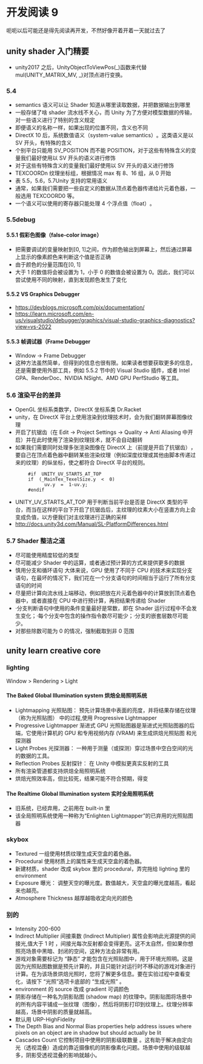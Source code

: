 # 开发阅读 9

呃呃以后可能还是得先阅读再开发，不然好像开着开着一天就过去了

## unity shader 入门精要

- unity2017 之后，UnityObjectToViewPos(_)函数来代替 mul(UNITY_MATRIX_MV, _)对顶点进行变换。

### 5.4

- semantics 语义可以让 Shader 知道从哪里读取数据，并把数据输出到哪里
- 一般存储了啥 shader 流水线不关心，而 Unity 为了方便对模型数据的传输，对一些语义进行了特别的含义规定
- 即便语义的名称一样，如果出现的位置不同，含义也不同
- DirectX 10 后，系统数值语义（system-value semantics）​。这类语义是以 SV 开头，有特殊的含义
- 个别平台只能用 SV_POSITION 而不能 POSITION，对于这些有特殊含义的变量我们最好使用以 SV 开头的语义进行修饰
- 对于这些有特殊含义的变量我们最好使用以 SV 开头的语义进行修饰
- TEXCOORDn 纹理坐标组，根据情况 max 有 8、16 组，从 0 开始
- 表 5.5，5.6，5.7Unity 支持的常用语义
- 通常，如果我们需要把一些自定义的数据从顶点着色器传递给片元着色器，一般选用 TEXCOORD0 等。
- 一个语义可以使用的寄存器只能处理 4 个浮点值（float）​。

### 5.5debug

#### 5.5.1 假彩色图像（false-color image）

- 把需要调试的变量映射到[0, 1]之间，作为颜色输出到屏幕上，然后通过屏幕上显示的像素颜色来判断这个值是否正确
- 由于颜色的分量范围在[0, 1]​
- 大于 1 的数值将会被设置为 1，小于 0 的数值会被设置为 0。因此，我们可以尝试使用不同的映射，直到发现颜色发生了变化 ​

#### 5.5.2 VS Graphics Debugger

- https://devblogs.microsoft.com/pix/documentation/
- https://learn.microsoft.com/en-us/visualstudio/debugger/graphics/visual-studio-graphics-diagnostics?view=vs-2022

#### 5.5.3 帧调试器（Frame Debugger

- Window -> Frame Debugger
- 这种方法虽然简单，但得到的信息也很有限。如果读者想要获取更多的信息，还是需要使用外部工具，例如 5.5.2 节中的 Visual Studio 插件，或者 Intel GPA、RenderDoc、NVIDIA NSight、AMD GPU PerfStudio 等工具。

### 5.6 渲染平台的差异

- OpenGL 坐标系类数学，DirectX 坐标系类 Dr.Racket
- unity，在 DirectX 平台上使用渲染到纹理技术时，会为我们翻转屏幕图像纹理
- 开启了抗锯齿（在 Edit -> Project Settings -> Quality -> Anti Aliasing 中开启）并在此时使用了渲染到纹理技术，就不会自动翻转
- 如果我们需要同时处理多张渲染图像在 DirectX 上（前提是开启了抗锯齿）​，要自己在顶点着色器中翻转某些渲染纹理（例如深度纹理或其他由脚本传递过来的纹理）的纵坐标，使之都符合 DirectX 平台的规则。

```
        #if  UNITY_UV_STARTS_AT_TOP
        if  (_MainTex_TexelSize.y  <  0)
              uv.y  =  1-uv.y;
        #endif
```

- UNITY_UV_STARTS_AT_TOP 用于判断当前平台是否是 DirectX 类型的平台，而当在这样的平台下开启了抗锯齿后，主纹理的纹素大小在竖直方向上会变成负值，以方便我们对主纹理进行正确的采样
- http://docs.unity3d.com/Manual/SL-PlatformDifferences.html

### 5.7 Shader 整洁之道

- 尽可能使用精度较低的类型
- 尽可能减少 Shader 中的运算，或者通过预计算的方式来提供更多的数据
- 慎用分支和循环语句 大体来说，GPU 使用了不同于 CPU 的技术来实现分支语句，在最坏的情况下，我们花在一个分支语句的时间相当于运行了所有分支语句的时间
- 尽量把计算向流水线上端移动，例如把放在片元着色器中的计算放到顶点着色器中，或者直接在 CPU 中进行预计算，再把结果传递给 Shader
- ·分支判断语句中使用的条件变量最好是常数，即在 Shader 运行过程中不会发生变化；·每个分支中包含的操作指令数尽可能少；·分支的嵌套层数尽可能少。
- 对那些除数可能为 0 的情况，强制截取到非 0 范围

## unity learn creative core

### lighting

Window > Rendering > Light

#### The Baked Global Illumination system 烘焙全局照明系统

- Lightmapping 光照贴图： 预先计算场景中表面的亮度，并将结果存储在纹理（称为光照贴图） 中的过程,使用 Progressive Lightmapper
- Progressive Lightmapper 渐进式 GPU 光照贴图器是渐进式光照贴图器的后端，它使用计算机的 GPU 和专用视频内存 (VRAM) 来生成烘焙光照贴图
  和光探测器
- Light Probes 光探测器： 一种用于测量（或探测）穿过场景中空白空间的光的数据的工具。
- Reflection Probes 反射探针： 在 Unity 中模拟更真实反射的工具
- 所有渲染管道都支持烘焙全局照明系统
- 烘焙光照效率高，但比较死，结果可能不符合预期，得变

#### The Realtime Global Illumination system 实时全局照明系统

- 旧系统，已经弃用，之前用在 built-in 里
- 该全局照明系统使用一种称为“Enlighten Lightmapper”的已弃用的光照贴图器

### skybox

- Textured 一组使用材质纹理生成天空盒的着色器。
- Procedural 使用材质上的属性来生成天空盒的着色器。
- 新建材质，shader 改成 skybox 里的 procedural，弄完拖给 lighting 里的 environment
- Exposure 曝光： 调整天空的曝光度。数值越大，天空盒的曝光度越高，看起来也越亮。
- Atmosphere Thickness 越厚越吸收定向光的颜色

### 别的

- Intensity 200-600
- Indirect Multiplier 间接乘数 (Indirect Multiplier) 属性会影响此光源提供的间接光,值大于 1 时 ，间接光每次反射都会变得更亮。这不太自然，但如果你想照亮场景中黑暗、封闭的空间，这种方法会非常有用。
- 游戏对象需要标记为 “静态” 才能包含在光照贴图中，用于环境光照明。这是因为光照贴图数据是预先计算的，并且只能针对运行时不移动的游戏对象进行计算。在为该场景烘焙光照时，您将了解更多信息。要在实验过程中查看变化，请按下 “光照”选项卡底部的 “生成光照” 。
- environment 的 source 改成 gradient 可调颜色
- 阴影存储在一种名为阴影贴图 (shadow map) 的纹理中。阴影贴图将场景中的所有内容平铺成一张纹理（图像），然后将阴影打印到纹理上。纹理分辨率越高，场景中阴影的质量就越高。
- 默认用 URP-HighFidelity
- The Depth Bias and Normal Bias properties help address issues where pixels on an object are in shadow but should actually be lit
- Cascades Count 它控制项目中使用的阴影级联数量 。这有助于解决由定向光（透视混叠）造成的靠近摄像机的阴影像素化问题。场景中使用的级联越多，阴影受透视混叠的影响就越小。
